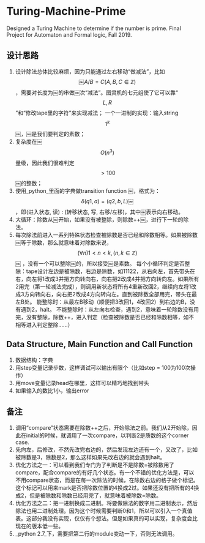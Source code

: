 # Turing-Machine-Prime
Designed a Turing Machine to determine if the number is prime. Final Project for Automaton and Formal logic, Fall 2019.

## 设计思路
1. 设计除法总体比较麻烦，因为只能通过左右移动“做减法”，比如$$ ￼A/B=C (A, B, C \in \mathbb{Z} )$$，需要对长度为￼的串做￼次“减法”。图灵机的七元组使了它可以靠“$$ L,R $$”和“修改tape里的字符”来实现减法；
一个一进制的实现：输入string $$1^k$$￼，￼是我们要判定的素数；
2. 复杂度在￼$$ O(n^3) $$量级，因此我们很难判定$$ >100 $$￼的整数；
3. 使用_python_里面的字典做transition function ￼，格式为：$$ \delta(q1,a)=(q2,b,L)￼ $$，即(进入状态, 读) : (转移状态, 写, 右移/左移)，其中￼表示向右移动。
4. 大循环：除数从￼开始，如果没有被整除，则除数++￼，进行下一轮的除法。
5. 每次除法前进入一系列特殊状态检查被除数是否已经和除数相等。如果被除数￼等于除数，那么就意味着对除数来说，$$ (\forall n) 1<n<k, (n,k \in \mathbb{Z}) $$￼ ，没有一个可以整除￼的，所以接受￼是素数。
每个小循环判定是否整除：tape设计左边是被除数，右边是除数，如11122，从右向左，首先带头在右，向左将1改成3并把方向转向右，向右把2改成4并把方向转向左。如果所有2用完（第一轮减法完成），则调用新状态将所有4重新改回2，继续向左将1改成3方向转向右，向右把2改成4方向转向左。直到被除数全部用完，带头在最左B处。
能整除时：从最左B移动（顺便把3改回1，4改回2）到右边的B，没有遇到2，halt。 不能整除时：从左向右检查，遇到2，意味着一轮除数没有用完，没有整除，除数++，进入判定（检查被除数是否已经和除数相等，如不相等进入判定整除……）

## Data Structure, Main Function and Call Function
1. 数据结构：字典
2.  用step变量记录步数，这样调试可以输出有限个（比如step = 100为100次操作）
3.  用move变量记录head在哪里，这样可以精巧地找到带头
4.  如果输入的数比1小，输出error

## 备注
1. 调用“compare”状态需要在除数++之后，开始除法之前。我们从2开始除，因此在initial的时候，就调用了一次compare，以判断2是质数的这个corner case.
2. 先向左，后修改，不然先改完右边的，然后发现左边还有一个，又改了，比如被除数是3，除数是2，那么这样如果先改右边的就会遇到halt。
3. 优化方法之一：可以看到我们专门为了判断是不是除数=被除数用了compare，配合compare的有好几个状态。有一个不错的优化方法是，可以不用compare状态，而是在每一次除法的时候，在除数右边的格子做个标记。这个标记可以用来mark是否把除数位置的4换成2过。如果还没有把所有的4换成2，但是被除数和除数已经用完了，就意味着被除数=除数。
4. 优化方法之二：把一进制换成二进制。将要做除法的数字用二进制表示，然后除法也用二进制处理。因为这个时候需要判断0和1，所以可以引入一个真值表。这部分我没有实现，仅仅有个想法。但是如果真的可以实现，复杂度会比现在的版本低一些。
5. _python 2.7_下，需要把第二行的module变动一下，否则无法调用。
